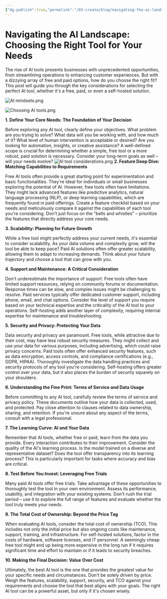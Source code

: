```yaml
---
{"dg-publish":true,"permalink":"/03-create/blog/navigating-the-ai-landscape-choosing-the-right-tool-for-your-needs/","title":"Navigating the AI Landscape","tags":["ai"]}
---
```


# Navigating the AI Landscape: Choosing the Right Tool for Your Needs

The rise of AI tools presents businesses with unprecedented opportunities, from streamlining operations to enhancing customer experiences. But with a dizzying array of free and paid options, how do you choose the right fit? This post will guide you through the key considerations for selecting the perfect AI tool, whether it's a free, paid, or even a self-hosted solution.

![AI mindsets.png](/img/user/04%20META/Assets/AI%20mindsets.png)

![Choosing AI tools.png](/img/user/04%20META/Assets/Choosing%20AI%20tools.png)

**1. Define Your Core Needs: The Foundation of Your Decision**

Before exploring any AI tool, clearly define your objectives. What problem are you trying to solve? What data will you be working with, and how much of it? What level of human intervention is acceptable or desired? Are you looking for automation, insights, or creative assistance? A well-defined scope is crucial for determining whether a simple, free tool or a more robust, paid solution is necessary. Consider your long-term goals as well – will your needs evolve?
![AI tool considerations.png](/img/user/04%20META/Assets/AI%20tool%20considerations.png)
**2. Feature Deep Dive: Matching Capabilities to Requirements**

Free AI tools often provide a great starting point for experimentation and basic functionalities. They're ideal for individuals or small businesses exploring the potential of AI. However, free tools often have limitations. They might lack advanced features like predictive analytics, natural language processing (NLP), or deep learning capabilities, which are frequently found in paid offerings. Create a feature checklist based on your needs and meticulously compare it against the capabilities of each tool you're considering. Don't just focus on the "bells and whistles" – prioritize the features that directly address your core needs.

**3. Scalability: Planning for Future Growth**

While a free tool might perfectly address your current needs, it's essential to consider scalability. As your data volume and complexity grow, will the tool be able to keep pace? Paid AI solutions often offer greater scalability, allowing them to adapt to increasing demands. Think about your future trajectory and choose a tool that can grow with you.

**4. Support and Maintenance: A Critical Consideration**

Don't underestimate the importance of support. Free tools often have limited support resources, relying on community forums or documentation. Response times can be slow, and complex issues might be challenging to resolve. Paid services typically offer dedicated customer support, including phone, email, and chat options. Consider the level of support you require based on your technical expertise and the criticality of the AI tool to your operations. Self-hosting adds another layer of complexity, requiring internal expertise for maintenance and troubleshooting.

**5. Security and Privacy: Protecting Your Data**

Data security and privacy are paramount. Free tools, while attractive due to their cost, may have less robust security measures. They might collect and use your data for various purposes, including advertising, which could raise privacy concerns. Paid tools often offer enhanced security features, such as data encryption, access controls, and compliance certifications (e.g., GDPR, HIPAA). Thoroughly investigate the data handling practices and security protocols of any tool you're considering. Self-hosting offers greater control over your data, but it also places the burden of security squarely on your shoulders.

**6. Understanding the Fine Print: Terms of Service and Data Usage**

Before committing to any AI tool, carefully review the terms of service and privacy policy. These documents outline how your data is collected, used, and protected. Pay close attention to clauses related to data ownership, sharing, and retention. If you're unsure about any aspect of the terms, consult with a legal professional.

**7. The Learning Curve: AI and Your Data**

Remember that AI tools, whether free or paid, learn from the data you provide. Every interaction contributes to their improvement. Consider the quality of the AI's learning process. Is the model trained on a diverse and representative dataset? Does the tool offer transparency into its learning process? This is particularly important for tasks where accuracy and bias are critical.

**8. Test Before You Invest: Leveraging Free Trials**

Many paid AI tools offer free trials. Take advantage of these opportunities to thoroughly test the tool in your own environment. Assess its performance, usability, and integration with your existing systems. Don't rush the trial period – use it to explore the full range of features and evaluate whether the tool truly meets your needs.

**9. The Total Cost of Ownership: Beyond the Price Tag**

When evaluating AI tools, consider the total cost of ownership (TCO). This includes not only the initial price but also ongoing costs like maintenance, support, training, and infrastructure. For self-hosted solutions, factor in the costs of hardware, software licenses, and IT personnel. A seemingly cheap free tool might end up being more expensive in the long run if it requires significant time and effort to maintain or if it leads to security breaches.

**10. Making the Final Decision: Value Over Cost**

Ultimately, the best AI tool is the one that provides the greatest value for your specific needs and circumstances. Don't be solely driven by price. Weigh the features, scalability, support, security, and TCO against your requirements and choose the tool that best aligns with your goals. The right AI tool can be a powerful asset, but only if it's chosen wisely.